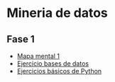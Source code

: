 # Mineria de datos

## Fase 1

- [Mapa mental 1](https://github.com/ReneSRuiz/Mineria_de_datos/blob/main/MapaMental_1_1941452.pdf)
- [Ejercicio bases de datos](https://github.com/ReneSRuiz/Mineria_de_datos/blob/main/Equipo_11-Ejercicio%20base%20de%20datos.pdf)
- [Ejercicios básicos de Python](https://github.com/ReneSRuiz/Mineria_de_datos/blob/main/Ej_Phyton_1941452.ipynb)
